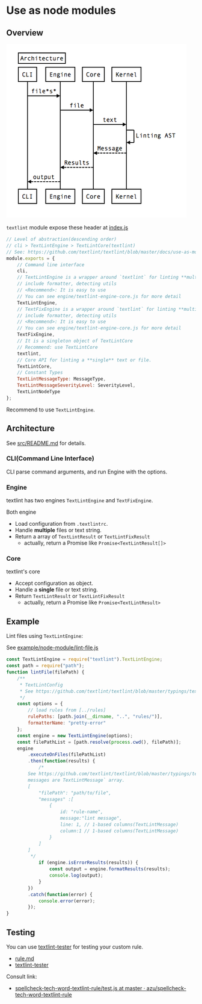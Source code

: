 # Use as node modules

## Overview

![overview](./resources/architecture.png)


`textlint` module expose these header at [index.js](../src/index.js)

```js
// Level of abstraction(descending order)
// cli > TextLintEngine > TextLintCore(textlint)
// See: https://github.com/textlint/textlint/blob/master/docs/use-as-modules.md
module.exports = {
    // Command line interface
    cli,
    // TextLintEngine is a wrapper around `textlint` for linting **multiple** files
    // include formatter, detecting utils
    // <Recommend>: It is easy to use
    // You can see engine/textlint-engine-core.js for more detail
    TextLintEngine,
    // TextFixEngine is a wrapper around `textlint` for linting **multiple** files
    // include formatter, detecting utils
    // <Recommend>: It is easy to use
    // You can see engine/textlint-engine-core.js for more detail
    TextFixEngine,
    // It is a singleton object of TextLintCore
    // Recommend: use TextLintCore
    textlint,
    // Core API for linting a **single** text or file.
    TextLintCore,
    // Constant Types
    TextLintMessageType: MessageType,
    TextLintMessageSeverityLevel: SeverityLevel,
    TextLintNodeType
};


```

Recommend to use `TextLintEngine`.

## Architecture

See [src/README.md](../src/README.md) for details.

### CLI(Command Line Interface)

CLI parse command arguments, and run Engine with the options.

### Engine

textlint has two engines `TextLintEngine` and `TextFixEngine`.

Both engine

- Load configuration from `.textlintrc`.
- Handle **multiple** files or text string.
- Return a array of `TextLintResult` or `TextLintFixResult`
    - actually, return a Promise like `Promise<TextLintResult[]>`

### Core

textlint's core 

- Accept configuration as object.
- Handle a **single** file or text string.
- Return `TextLintResult` or `TextLintFixResult`
    - actually, return a Promise like `Promise<TextLintResult>`

## Example

Lint files using `TextLintEngine`:

See [example/node-module/lint-file.js](example/node-module/lint-file.js)

```js
const TextLintEngine = require("textlint").TextLintEngine;
const path = require("path");
function lintFile(filePath) {
    /**
     * TextLintConfig
     * See https://github.com/textlint/textlint/blob/master/typings/textlint.d.ts
     */
    const options = {
        // load rules from [../rules]
        rulePaths: [path.join(__dirname, "..", "rules/")],
        formatterName: "pretty-error"
    };
    const engine = new TextLintEngine(options);
    const filePathList = [path.resolve(process.cwd(), filePath)];
    engine
        .executeOnFiles(filePathList)
        .then(function(results) {
            /* 
        See https://github.com/textlint/textlint/blob/master/typings/textlint.d.ts
        messages are TextLintMessage` array.
        [
            "filePath": "path/to/file",
            "messages" :[
                {
                    id: "rule-name",
                    message:"lint message",
                    line: 1, // 1-based columns(TextLintMessage)
                    column:1 // 1-based columns(TextLintMessage)
                }
            ]
        ]
         */
            if (engine.isErrorResults(results)) {
                const output = engine.formatResults(results);
                console.log(output);
            }
        })
        .catch(function(error) {
            console.error(error);
        });
}


```

## Testing

You can use [textlint-tester](https://www.npmjs.com/package/textlint-tester "textlint-tester") for testing your custom rule.

- [rule.md](./rule.md)
- [textlint-tester](https://www.npmjs.com/package/textlint-tester "textlint-tester")

Consult link: 

- [spellcheck-tech-word-textlint-rule/test.js at master · azu/spellcheck-tech-word-textlint-rule](https://github.com/azu/spellcheck-tech-word-textlint-rule/blob/master/test/test.js "spellcheck-tech-word-textlint-rule/test.js at master · azu/spellcheck-tech-word-textlint-rule")
